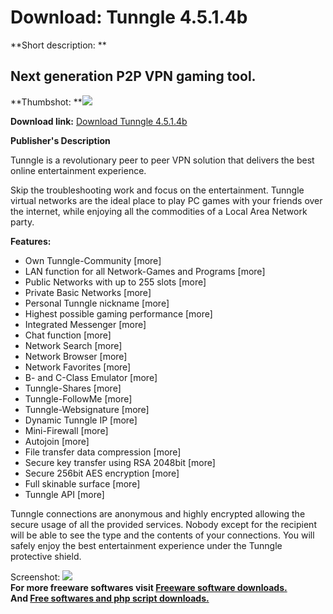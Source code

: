 # Download: Tunngle 4.5.1.4b

**Short description: **

## Next generation P2P VPN gaming tool.

  
**Thumbshot: **![](http://www.freewarefiles.com/screenshot/tunngle_md.jpg)   
  
**Download link:** [Download Tunngle 4.5.1.4b](http://freesoftwares.boysofts.com/Tunngle_program_58266.html)  
  

**Publisher's Description**  
  

Tunngle is a revolutionary peer to peer VPN solution that delivers the best
online entertainment experience.

Skip the troubleshooting work and focus on the entertainment. Tunngle virtual
networks are the ideal place to play PC games with your friends over the
internet, while enjoying all the commodities of a Local Area Network party.

**Features:**

  * Own Tunngle-Community [more] 
  * LAN function for all Network-Games and Programs [more] 
  * Public Networks with up to 255 slots [more] 
  * Private Basic Networks [more] 
  * Personal Tunngle nickname [more] 
  * Highest possible gaming performance [more] 
  * Integrated Messenger [more] 
  * Chat function [more] 
  * Network Search [more] 
  * Network Browser [more] 
  * Network Favorites [more] 
  * B- and C-Class Emulator [more] 
  * Tunngle-Shares [more] 
  * Tunngle-FollowMe [more] 
  * Tunngle-Websignature [more] 
  * Dynamic Tunngle IP [more] 
  * Mini-Firewall [more] 
  * Autojoin [more] 
  * File transfer data compression [more] 
  * Secure key transfer using RSA 2048bit [more] 
  * Secure 256bit AES encryption [more] 
  * Full skinable surface [more] 
  * Tunngle API [more] 

Tunngle connections are anonymous and highly encrypted allowing the secure
usage of all the provided services. Nobody except for the recipient will be
able to see the type and the contents of your connections. You will safely
enjoy the best entertainment experience under the Tunngle protective shield.

  
  
Screenshot: ![](http://www.freewarefiles.com/screenshot/tunngle.jpg)  
**For more freeware softwares visit [Freeware software downloads.](http://freesoftwares.boysofts.com/)**   
**And [Free softwares and php script downloads.](http://www.boysofts.com/)**

